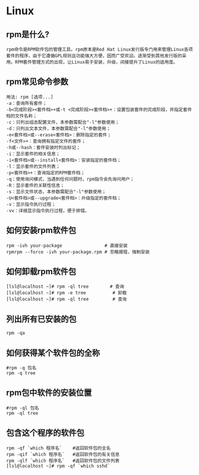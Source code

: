 # Linux
## rpm是什么?
    rpm命令是RPM软件包的管理工具。rpm原本是Red Hat Linux发行版专门用来管理Linux各项套件的程序，由于它遵循GPL规则且功能强大方便，因而广受欢迎。逐渐受到其他发行版的采用。RPM套件管理方式的出现，让Linux易于安装，升级，间接提升了Linux的适用度。
## rpm常见命令参数
```
用法: rpm [选项...]
-a：查询所有套件；
-b<完成阶段><套件档>+或-t <完成阶段><套件档>+：设置包装套件的完成阶段，并指定套件档的文件名称；
-c：只列出组态配置文件，本参数需配合"-l"参数使用；
-d：只列出文本文件，本参数需配合"-l"参数使用；
-e<套件档>或--erase<套件档>：删除指定的套件；
-f<文件>+：查询拥有指定文件的套件；
-h或--hash：套件安装时列出标记；
-i：显示套件的相关信息；
-i<套件档>或--install<套件档>：安装指定的套件档；
-l：显示套件的文件列表；
-p<套件档>+：查询指定的RPM套件档；
-q：使用询问模式，当遇到任何问题时，rpm指令会先询问用户；
-R：显示套件的关联性信息；
-s：显示文件状态，本参数需配合"-l"参数使用；
-U<套件档>或--upgrade<套件档>：升级指定的套件档；
-v：显示指令执行过程；
-vv：详细显示指令执行过程，便于排错。
```
## 如何安装rpm软件包
```
rpm -ivh your-package                # 直接安装
rpmrpm --force -ivh your-package.rpm # 忽略报错，强制安装
```
## 如何卸载rpm软件包
```
[lsl@localhost ~]# rpm -ql tree        # 查询
[lsl@localhost ~]# rpm -e tree          # 卸载
[lsl@localhost ~]# rpm -ql tree         # 查询
```
## 列出所有已安装的包
```
rpm -qa
```
## 如何获得某个软件包的全称
```
#rpm -q 包名
rpm -q tree
```
## rpm包中软件的安装位置
```
#rpm -ql 包名
rpm -ql tree
```
## 包含这个程序的软件包
```
rpm -qf `which 程序名`    #返回软件包的全名
rpm -qif `which 程序名`   #返回软件包的有关信息
rpm -qlf `which 程序名`   #返回软件包的文件列表
[lsl@localhost ~]# rpm -qf `which sshd`
```


